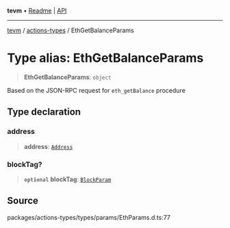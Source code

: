 **tevm** • [Readme](../../README.md) \| [API](../../modules.md)

***

[tevm](../../README.md) / [actions-types](../README.md) / EthGetBalanceParams

# Type alias: EthGetBalanceParams

> **EthGetBalanceParams**: `object`

Based on the  JSON-RPC request for `eth_getBalance` procedure

## Type declaration

### address

> **address**: [`Address`](Address.md)

### blockTag?

> **`optional`** **blockTag**: [`BlockParam`](../../index/type-aliases/BlockParam.md)

## Source

packages/actions-types/types/params/EthParams.d.ts:77
